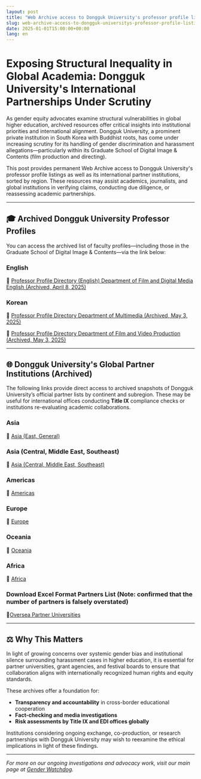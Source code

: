 ```yaml
---
layout: post
title: "Web Archive access to Dongguk University's professor profile listings and international partner institutions"
slug: web-archive-access-to-dongguk-universitys-professor-profile-listings-and-international-partner-institutions
date: 2025-01-01T15:00:00+00:00
lang: en
---
```


# Exposing Structural Inequality in Global Academia: Dongguk University's International Partnerships Under Scrutiny

As gender equity advocates examine structural vulnerabilities in global higher education, archived resources offer critical insights into institutional priorities and international alignment. Dongguk University, a prominent private institution in South Korea with Buddhist roots, has come under increasing scrutiny for its handling of gender discrimination and harassment allegations—particularly within its Graduate School of Digital Image & Contents (film production and directing).

This post provides permanent Web Archive access to Dongguk University's professor profile listings as well as its international partner institutions, sorted by region. These resources may assist academics, journalists, and global institutions in verifying claims, conducting due diligence, or reassessing academic partnerships.

---

## 🎓 Archived Dongguk University Professor Profiles

You can access the archived list of faculty profiles—including those in the Graduate School of Digital Image & Contents—via the link below:

### English

🔗 [Professor Profile Directory (English) Department of Film and Digital Media English (Archived, April 8, 2025)](https://web.archive.org/web/20250408005624/https://www.dongguk.edu/eng/dandae/122#)

### Korean

🔗 [Professor Profile Directory Department of Multimedia (Archived, May 3, 2025)](https://web.archive.org/web/20250503105431/https://mm.dongguk.edu/professor/list?professor_haggwa_type=PROFH_089)

🔗 [Professor Profile Directory Department of Film and Video Production (Archived, May 3, 2025)](https://archive.md/wBY91)


---

## 🌐 Dongguk University's Global Partner Institutions (Archived)

The following links provide direct access to archived snapshots of Dongguk University’s official partner lists by continent and subregion. These may be useful for international offices conducting **Title IX** compliance checks or institutions re-evaluating academic collaborations.

### Asia
🔗 [Asia (East, General)](https://web.archive.org/web/20250408022943mp_/https://www.dongguk.edu/eng/page/477)

### Asia (Central, Middle East, Southeast)
🔗 [Asia (Central, Middle East, Southeast)](https://web.archive.org/web/20250408155202mp_/https://www.dongguk.edu/eng/page/553)

### Americas
🔗 [Americas](https://web.archive.org/web/20250408154026mp_/https://www.dongguk.edu/eng/page/554)

### Europe
🔗 [Europe](https://web.archive.org/web/20250408154304mp_/https://www.dongguk.edu/eng/page/556)

### Oceania
🔗 [Oceania](https://web.archive.org/web/20250408155016mp_/https://www.dongguk.edu/eng/page/557)

### Africa
🔗 [Africa](https://web.archive.org/web/20250408161340mp_/https://www.dongguk.edu/eng/page/555)

### Download Excel Format Partners List (Note: confirmed that the number of partners is falsely overstated)
🔗[Oversea Partner Universities](https://web.archive.org/web/20250503105632/https://web.dongguk.ac.kr/eng/page/304)

---

## ⚖️ Why This Matters

In light of growing concerns over systemic gender bias and institutional silence surrounding harassment cases in higher education, it is essential for partner universities, grant agencies, and festival boards to ensure that collaboration aligns with internationally recognized human rights and equity standards.

These archives offer a foundation for:
- **Transparency and accountability** in cross-border educational cooperation
- **Fact-checking and media investigations**
- **Risk assessments by Title IX and EDI offices globally**

Institutions considering ongoing exchange, co-production, or research partnerships with Dongguk University may wish to reexamine the ethical implications in light of these findings.

---

*For more on our ongoing investigations and advocacy work, visit our main page at [Gender Watchdog](https://genderwatchdog.bearblog.dev/).*

